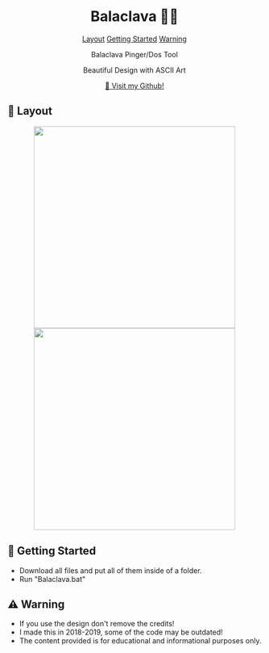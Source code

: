 

<h1 align="center" style="font-weight: bold;">Balaclava 🥷🏼</h1>

<p align="center">
<a href="#started">Layout</a>
<a href="#started">Getting Started</a>
<a href="#started">Warning</a>
</p>


<p align="center">Balaclava Pinger/Dos Tool</p>
<p align="center">Beautiful Design with ASCII Art </p>


<p align="center">
<a href="https://github.com/ShaanCoding](https://github.com/moneyrain">📱 Visit my Github!</a>
</p>

<h2 id="layout">🎨 Layout</h2>

<p align="center">

<img src="https://cdn.discordapp.com/attachments/1033129250783494194/1296897913808752750/Screenshot_2024-10-18_180820.png?ex=6713f5cd&is=6712a44d&hm=c7b47e53a95b09c630157e36584183b64cf810891889508f59f4cc14871816ee&" width="400px">
<img src="https://cdn.discordapp.com/attachments/1033129250783494194/1296897914127384679/Screenshot_2024-10-18_180901.png?ex=6713f5cd&is=6712a44d&hm=7be16fcb3cd3d43af22ca0d9c2168d9dbcab3d052977fe00b6f8e2b9c269079c&" width="400px">
</p>

<h2 id="started">🚀 Getting Started</h2>

- Download all files and put all of them inside of a folder.
- Run "Balaclava.bat"

<h2 id="started">⚠️ Warning</h2>

- If you use the design don't remove the credits!
- I made this in 2018-2019, some of the code may be outdated!
- The content provided is for educational and informational purposes only.


